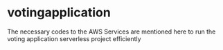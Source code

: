 # votingapplication
The necessary codes to the AWS Services are mentioned here to run the voting application serverless project efficiently
